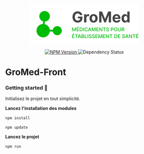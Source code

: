 <p align="center">
  <img alt="GroMed Logo" src="https://github.com/Jerome-GBZ/GroMed-Front/blob/staging/src/assets/brand.svg">
</p>
<p align="center">
  <a href="https://www.npmjs.com/package/ngx-markdown">
    <img alt="NPM Version" src="https://img.shields.io/npm/v/ngx-markdown.svg?style=flat">
  </a>
  <img alt="Dependency Status" src="https://img.shields.io/librariesio/release/npm/ngx-markdown/15.0.0">
</p>


# GroMed-Front


### Getting started 🚀

Initialisez le projet en tout simplicité.

**Lancez l'installation des modules**
```
npm install
```

```
npm update
```

**Lancez le projet**
```
npm run
```

